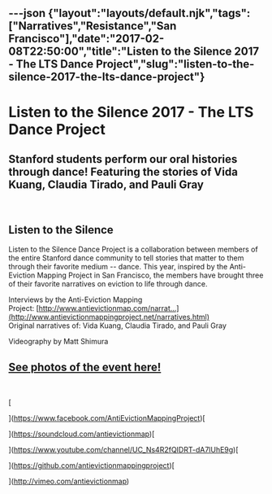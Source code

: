 ---json
{"layout":"layouts/default.njk","tags":["Narratives","Resistance","San Francisco"],"date":"2017-02-08T22:50:00","title":"Listen to the Silence 2017 - The LTS Dance Project","slug":"listen-to-the-silence-2017-the-lts-dance-project"}
---

Listen to the Silence 2017 - The LTS Dance Project
==================================================

Stanford students perform our oral histories through dance! Featuring the stories of Vida Kuang, Claudia Tirado, and Pauli Gray
-------------------------------------------------------------------------------------------------------------------------------

  

Listen to the Silence
---------------------

Listen to the Silence Dance Project is a collaboration between members of the entire Stanford dance community to tell stories that matter to them through their favorite medium -- dance. This year, inspired by the Anti-Eviction Mapping Project in San Francisco, the members have brought three of their favorite narratives on eviction to life through dance.  
  
Interviews by the Anti-Eviction Mapping Project: [http://www.antievictionmap.com/narrat...](http://www.antievictionmappingproject.net/narratives.html)  
Original narratives of: Vida Kuang, Claudia Tirado, and Pauli Gray  
  
Videography by Matt Shimura

[See photos of the event here!](https://www.flickr.com/photos/137881957@N02/sets/72157679873454525/page7)
---------------------------------------------------------------------------------------------------------

 

[

](https://www.facebook.com/AntiEvictionMappingProject)[

](https://soundcloud.com/antievictionmap)[

](https://www.youtube.com/channel/UC_Ns4R2fQIDRT-dA7lUhE9g)[

](https://github.com/antievictionmappingproject)[

](http://vimeo.com/antievictionmap)